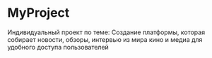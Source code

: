 # MyProject
 Индивидуальный проект по теме: Создание платформы, которая собирает новости, обзоры, интервью из мира кино и медиа для удобного доступа пользователей

